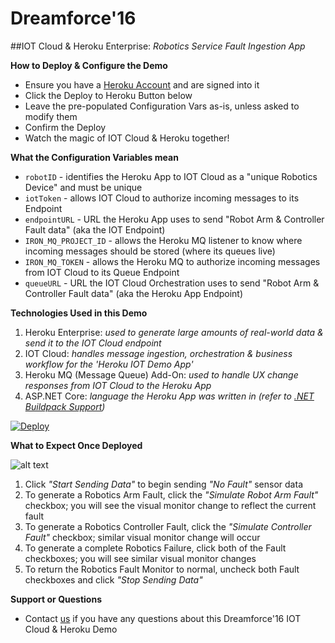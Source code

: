 # Dreamforce'16 
##IOT Cloud & Heroku Enterprise: *Robotics Service Fault Ingestion App*

**How to Deploy & Configure the Demo**

* Ensure you have a [Heroku Account](https://signup.heroku.com) and are signed into it
* Click the Deploy to Heroku Button below
* Leave the pre-populated Configuration Vars as-is, unless asked to modify them
* Confirm the Deploy
* Watch the magic of IOT Cloud & Heroku together!

**What the Configuration Variables mean**

- `robotID` - identifies the Heroku App to IOT Cloud as a "unique Robotics Device" and must be unique
- `iotToken` - allows IOT Cloud to authorize incoming messages to its Endpoint
- `endpointURL` - URL the Heroku App uses to send "Robot Arm & Controller Fault data" (aka the IOT Endpoint)
- `IRON_MQ_PROJECT_ID` - allows the Heroku MQ listener to know where incoming messages should be stored (where its queues live)
- `IRON_MQ_TOKEN` - allows the Heroku MQ to authorize incoming messages from IOT Cloud to its Queue Endpoint
- `queueURL` - URL the IOT Cloud Orchestration uses to send "Robot Arm & Controller Fault data" (aka the Heroku App Endpoint)

**Technologies Used in this Demo**

1. Heroku Enterprise: *used to generate large amounts of real-world data & send it to the IOT Cloud endpoint*
2. IOT Cloud: *handles message ingestion, orchestration & business workflow for the 'Heroku IOT Demo App'*
3. Heroku MQ (Message Queue) Add-On: *used to handle UX change responses from IOT Cloud to the Heroku App*
4. ASP.NET Core: *language the Heroku App was written in (refer to [.NET Buildpack Support](http://www.dotnetbuildpacks.com))*

[![Deploy](https://www.herokucdn.com/deploy/button.svg)](https://heroku.com/deploy?template=https://github.com/heroku-softtrends/DF-Robot)

**What to Expect Once Deployed**

![alt text](https://s3.amazonaws.com/herokumximages/heroku-robot.png "Heroku IOT Cloud Robotics Monitoring App")

1. Click *"Start Sending Data"* to begin sending *"No Fault"* sensor data
2. To generate a Robotics Arm Fault, click the *"Simulate Robot Arm Fault"* checkbox; you will see the visual monitor change to reflect the current fault
3. To generate a Robotics Controller Fault, click the *"Simulate Controller Fault"* checkbox; similar visual monitor change will occur
4. To generate a complete Robotics Failure, click both of the Fault checkboxes; you will see similar visual monitor changes
5. To return the Robotics Fault Monitor to normal, uncheck both Fault checkboxes and click *"Stop Sending Data"*

**Support or Questions**

* Contact [us](mailto:david@heroku.com) if you have any questions about this Dreamforce'16 IOT Cloud & Heroku Demo
